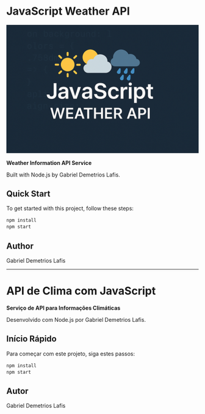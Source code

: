 # JavaScript Weather API

![JavaScript Weather API Hero Image](./hero_image.png)

**Weather Information API Service**

Built with Node.js by Gabriel Demetrios Lafis.

## Quick Start

To get started with this project, follow these steps:

```bash
npm install
npm start
```

## Author

Gabriel Demetrios Lafis

---

# API de Clima com JavaScript

**Serviço de API para Informações Climáticas**

Desenvolvido com Node.js por Gabriel Demetrios Lafis.

## Início Rápido

Para começar com este projeto, siga estes passos:

```bash
npm install
npm start
```

## Autor

Gabriel Demetrios Lafis

